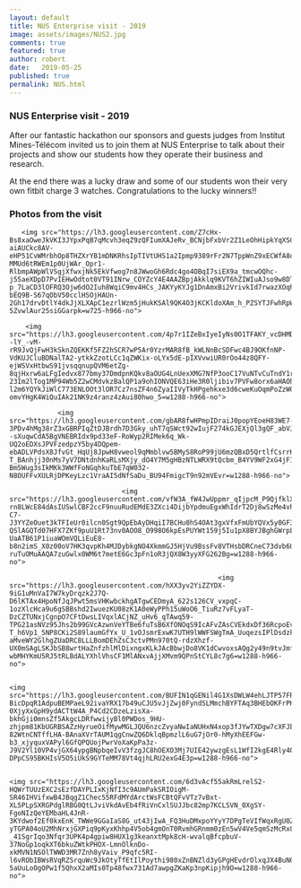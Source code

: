 ```yaml
---
layout: default
title: NUS Enterprise visit - 2019
image: assets/images/NUS2.jpg
comments: true
featured: true
author: robert
date:   2019-05-25
published: true
permalink: NUS.html
---
```


### NUS Enterprise visit - 2019

After our fantastic hackathon our sponsors and guests judges from Institut Mines-Télécom invited us to join them at NUS Enterprise to talk about their projects and show our students how they operate their business and research.

At the end there was a lucky draw and some of our students won their very own fitbit charge 3 watches. Congratulations to the lucky winners!!

### Photos from the visit

       <img src="https://lh3.googleusercontent.com/Z7cHx-Bs8xaOweJkVKI3JYpxPqB7qMcvh3eqZ9zQFIumXAJeRv_BCNjbFxbVr2Z1LeOhHipkYqXSGKKIj6_7-aiAUCkc8AV-eHP51CvWMrbhOp8THZXrYB1mDNKRhsIpTIVtUHS1a2Ipmp9389rFr2N7TppWnZ9xECWfA8qsTXmJ7aaWS55Rjc7WCX40KfKk9Qa0xW0FkRPAeEt3FdzzkriYwBBQjy4HPede30C-MMUd6tRWEm1p0UjWAr_Opr1-RlbmpAWpWlVSgjXfwxjNk5EkVfwog7n8JWwoGh6Rdc4go4OBqI7siEX9a_tmcwOQhc-j55aeXDpD7PvIEHwOdtot0VT91INrw_COYZcY4E4AAZBpjAkklq9KVT6hZIWIuAJso9w8DTVAA_9eHDmXPh8vKnJAOo8sxZah1JjPU0WjcE5HhKgRD7ac3ORK-p_7LaCD3lOFRQ3Ojw6dO2Iuh8WqiC9mv4HCs_JAKYyKYJg1DnAmxBi2VrivkId7rwazXOqhmwto2FBNJRm-bEQ9B-S67qObV50cclHSOjHAUn-2Gh17drvDtlY4dkJjXLXApC1ezrlWzm5jHukKSAl9QK4O3jKCKldoXAm_h_PZSYTJFwhRpW3pGNRJiJYqTfNcmfskrQvjsRCaorG5cgckZHGu6jw6OBgWL2u8KuPLt90FEOvx851iPk7PUfr8aIQIt-5ZvwlAur25siGGarpk=w725-h966-no">
       
        <img src="https://lh3.googleusercontent.com/4p7r1IZeBxIyeIyNs0O1TFAKY_vcDHMDgIopTbck5sWWgvPCgolTzc--lY_-vM-rR9JvQjFwH3kSknZQEKKf5FZ2hSCR7wP5Ar0YzrMAR8fB_kWLNnBcSDFwc4BJ9OKfnNP-VdKUJCluBDNalTA2-ytkkZzotLCc1qZWKix-oLYx5dE-pIXVvwiUR0rOo44z8QFY-ejWSVxHtbwS91jvsqqnupQVM6etZg-8qjHxrw6aLFgIedvx877bmy37DmdpnKQkv8aOUG4LnUexXMG7NfP3ooC17VuNTvCuTndY1rm1i1okPnDSfvHWQ3DsQcBMpwfu-23Im2lTog1MP94Wb5Z2wCMdvkzBalQP1a9ohIONVQE63iHe3R0ljibiv7PVFw8orx6aHAOhMoUx90mjuhpscDwXyM4TsBGTEQTUb8DZtdVWsE82Fwzbx09Gc9JEyZJvEIdigl068YkhsvowJZRNoianfRGdG3_oMZoMh7KvuB4sgtg1ak4b8fhOFKHDKgqEdG62LDrkrfJJ61LNTciu8d8I4VYm9laSh_xpZv5_2AgnXsnMxnfwiVBH2Ef-l2m6YQYkJiWlC773ENLOOt3lOR7Cz7nsZF4n6ZyaIIVyTkHPgehkxe3d6cweKuOqmPoZzWQQf7Ads2jwaPAW_UdbzUB08BiNoEPpvu98JUwlY-omvYHgK4WiQuIAk21NK9z4ranz4zAui80hwo_5=w1288-h966-no">
        
                <img src="https://lh3.googleusercontent.com/gbAR8fwHPmpIDraiJ0popYEoeH83WE7-3PDv4hMg38rZ3xGBRPIqZtDJBrdh7D3Gky_uhT7qSWct92wIujF274kGJEXjQl3gQF_abVJEbEYMPdmbxU7QxHZvTlB4F7ZQgltC8zJz8M_7XXBmURgWpKz5sMODKjf1ZLJrF3H85xgWoxcEX_8Ewn_4onoJPlRpDEWZSp30vUlkJFOEGTmBM8Cw--sXuqwCdA5BgVNEBRIdx9pd33eF-RoWyp2RIMek6q_Wk-UQ2oEDXsJPVFzedpzY5by4DQpem-ebADLVPdsX8JfvGt_HqUj8JpwH8vweol9qMmblvw5BMyS8RoP99jU6mzQBxD5QrtlfCsrrHgWAeU_Pvkey-T_BAnhjj30nMs7yV7DNtdnhKaRLsMXjy_dO4Y7M5gHBzNTLWRX9tQcbm_B4YV9WF2xG4jF18eS4lSm9cMVY_eYB5IKavNcGs8PkiJrRg2R5Og_ZMv6UlYkcUfYFvPd7OgmKpgEIpLoUUr1R7OgxN9bYFqmrNy91nexQ7M9kIbLVmlawAZIJOZPaCXkfAsbuqmpClXTNkO_zxvOcil4FR0VoyrMXju9UvJOkfOHfn2L83u5vsgbjtbJh6MI6pftYhU_GzO-Bm5Wug3sIkMKk3WWfFoNGqhkuTbE7qW032-N8OUFFvXULRjDPKeyLzc1VraAI5dNfSaDu_BU94FmigcT9n92mVEvr=w1288-h966-no">
                
                                <img src="https://lh3.googleusercontent.com/vfW3A_fW4JwUppmr_qIjpcM_P9QjfklXF2nDVYQv3Bw4oN07ps2EoBYjcrbhY-rn8LWcE84dAsIUSwlCBF2ccF9nuuRudEMdE3ZXci4DijbYpdmuEgxWhIdrT2Dj8wSzMe4vhLRnHdqlNO6BmeL5cSTnQWf1XlY6qr9pzBXigpdblN9kWU90vvvzchP1UYSeRKzPCCMpEq3_6pyBVGzhw_bH8iOHlzUgvikbfzk0FGQvlrosqo-C7-J3YYZeOuet3kTFIeUr0ilcn0Sgt9QpEbAyDHqiI7BCHu0hS4OAt3gxVfxFmUbYQVx5y0GF3PZxhwxb2dG0oQ3CoZSKHt5yyBbuzA4iwh16uKdjiwny3I6T9dCh9pNsPb6sQ2keNHq8ji40Xa8tBdSElhy6Ls3TpjiPMFvCobcApB2HBiGc5Oht0avCbaZMaPEKSm3xmQIUe9BQSf7FsuEXudZhEyHSlVnuzMkgQropYHyq6ur-QSlAGQTd07HFX7ZKf9puU1Rt73nv0AOO8_O998O6kpEsPUYWt159j5Iu1pX8BYJBghGWrpLcCEFTDYO-UaATB61P1iuaWOmVQLiEuE8-b8n2imS_X0z00oV7HK3qvpKh4MJDybkgNO4XkmmGJ5HjVu9BssFv8VTHsbDRCneC73dvb6UfkuDt-ruTuOMuAAQA7zuGwlx0WM6t7metE6Gc3pFn1oR3jQX8W3yyXFG262Bg=w1288-h966-no">
                                
                                                        <img src="https://lh3.googleusercontent.com/hXX3yv2YiZZYDX-9iG1uMnVaI7W7kyDrqzk2J7Q-D6lKTAx4HpoNfJqJPwt5msVHKwbckhgATgwCEDmyA_622s126CV_vxpqC-1ozXlcHca9u6gSBBshd2IwuezKU08zK1A0eWyPPh15uWoO6_TiuRz7vFLyaT-DzCZTUNxjCgnpO7CFtDwsLIVqxlACjNZ_uHv6_qTAwq59-TPG21asNVz95Jhs2b99GVcAzwnVeYTBe6fuTsB6XfONOqS9IcAFvZAsCVEkdxDf36RcpoEvVzYwx2pJcrRaraITVo27dZMjt83LM4q-T_h6Vp1_5NP8CKi2S89laumGfYx_U_1vOJsmrExwK7UTH9lWWFSWgTmA_UuqezsIPlDsdzkP4gcyC5NQ1Jt8o2SoNva74UB6txoZEBZpuTYpIz9aneqz1GEoiyttoLGqc2KT8Cbwz4MTPOM-aMveWY2GlhgZUaDRC8LLLBomDEhZsC3ctvPMn970tQ-rdzXhzf-UX0mSAgLSKJbSB8wrtHaZnfzhlMlDixngxKLkJAcBbwjDo8VK1dCwvoxsAQg2y49n9tvJmfVmc8sRJiTVX89jCxGPe1RMgWLSqUDBIa_NyTcCSKt6yRiOh29q5k0G46F2cabPXBKt7aYKtUb10GsuGyC1N2n7lEMsuqe-wbMHYKmU5RJ5tRLBdALYXhlVhsCF1MlANxvAjjXMvm9QPnStCYL8c7g6=w1288-h966-no">
                                                        
                                                                                                                <img src="https://lh3.googleusercontent.com/BUFIN1qGENil4G1XsDWLW4ehLJTP57FRHo6f6s3I0xE7DNzWf6DbBjGuh-BicDpqR1AdpuBEMPaeL92ivaYRX17b49uCJU5vJjZwj0FyndSLMmchBYFTAq3BHEbOKFrPKKYTJQyHEo73Sus_HMMQKAitLkTAF9FqiLLJKQSJAcyQky8B4dg1UDT127e9cpzkK-0XjyXxGpH9ydACTtW4A_P4Cd2CDzeLzisXa-bkhGji0mnsZf5AkgcLDRfwwijyBl0PWDos_9HU-zhjpm81KbUGRBSAZzHyrueOifMywMGLJQU6nzcZvyaNwIaNUHxN4xop3fJYwTXDgw7cXFJbE5B4OyRSZd7ZpESkdG33wkDhY8vo7AI5RtXf-82WtnCNTffLHA-BAnaXVrTAUM1qgCnwZQ6DklqBpmzlL6uG7jOr0-hMyXhEEFGw-b3_xjyquxVAPyl6GfQPQUojPwrVoXaKpPa3z-J9V2Yl10VP4vjGX64ypgBNpbqeIvV3fzgJC8hOEXO3Mj7UIE42ywzgEsL1WfI2kgE4Rly4OloKkN_LZSynwPr4q3Hju2e0ML64iGWKOX5trZssCzrmdtctSYqCCdOBNl5yJpobhImhaZRfr70lCm5ESOS5s9cCmalWIkqAM7M70OwFQoADGYdhh2U5q1HzK4pyr9LbC-DPpCS95BKHIsV5O5iUkS9GYTeMM78Vt4qjhLRU2exG4E3p=w1288-h966-no">
                                                                                                                
                                                                                                                                                                                                                                <img src="https://lh3.googleusercontent.com/6d3vAcf55akRmLrelS2-HQWrTUUzEXC2sEzfDAYPLIxKjNfI3c9AUmPakSRIOigM-SR46IHVifxwB4JBqgZ1Chec55RFdMYdArctWsFCBtQFvVTz7vBxt-XL5PLpSXRGPdglRBG0QtLJviVkdAvEb4fRiVnCxlSUJJbc82mp7KCLSVN_0XgSY-FgoNIzQeYEMbaHL4JnR-3KYdwof2Ef0kxEnK_TWWe9GGaIaS8G_ut43jIwA_FQ3HuDMxpoYYyY7DPgTeVIfWqxRgU0Z7Th42EG3uWRR9JJxjkajxtYm1ihuLoPQLF2XE1RlXGyTarXp-yTGPA04oU2MhNrxjGXPiq9pKyxKhhp4V5ob4gmOnT0RvmhGRnmm0zEn5wV4Ve5qmSzMcRx8dUibjKWt8z4AnZXabDg4uRLaeu4TwfXCtM1cUYtb-_41SgrIqo3Nfqr3UPK4p4gpiw8HUX1g3keanxtMpk8cH-wvalqBfcpbuV-37NoGp1oqkXT6bkuZWtkPHOX-LmnOlknDo-xkMVN1NSOlTWWD3MR7Znh8yVaiv_P9qfc5RI-l6vRObIBWsRVqRZSrquWc9JkOtyTfEtIlPoythi980xZnBNZld3yGPgHEvdrOlxqJX4BuN0170ahdlYWiY1RtGfArQc1IVBSbpXExNP-5aUuLoOgOPw1f5QhxX2aMIs0Tp48fwx731Ad7awpgZKaKp3npKipjh9O=w1288-h966-no">
